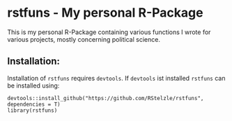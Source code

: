 # rstfuns - My personal R-Package

This is my personal R-Package containing various functions I wrote for various projects, mostly concerning political science.

## Installation:

Installation of `rstfuns` requires `devtools`. If `devtools` ist installed `rstfuns` can be installed using:

```
devtools::install_github("https://github.com/RStelzle/rstfuns", dependencies = T)
library(rstfuns)
```
